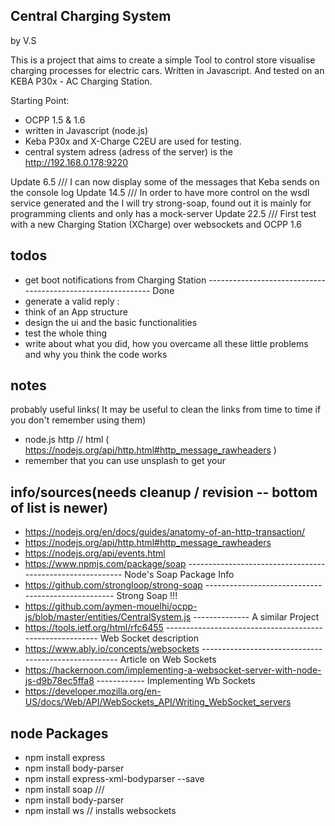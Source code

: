 ## Central Charging System
by V.S

This is a project that aims to create a simple Tool to control store visualise charging processes for electric cars.
Written in Javascript. And tested on an KEBA P30x - AC Charging Station.

Starting Point:

* OCPP 1.5 & 1.6
* written in Javascript (node.js)
* Keba P30x and X-Charge C2EU are used for testing.
* central system adress (adress of the server) is the http://192.168.0.178:9220 

Update 6.5   /// I can now display some of the messages that Keba sends on the console log
Update 14.5  /// In order to have more control on the wsdl service generated and the I will try strong-soap, found out it is mainly                    for programming clients and only has a mock-server
Update 22.5  /// First test with a new Charging Station (XCharge) over websockets and OCPP 1.6


todos 
-----
- get boot notifications from Charging Station ------------------------------------------------------------ Done
- generate a valid reply :
- think of an App structure
- design the ui and the basic functionalities
- test the whole thing
- write about what you did, how you overcame all these little problems and why you think the code works


notes
------
probably useful links( It may be useful to clean the links from time to time if you don't remember using them)
* node.js http // html ( https://nodejs.org/api/http.html#http_message_rawheaders )
* remember that you can use unsplash to get your 



info/sources(needs cleanup / revision -- bottom of list is newer)
-----
* https://nodejs.org/en/docs/guides/anatomy-of-an-http-transaction/
* https://nodejs.org/api/http.html#http_message_rawheaders
* https://nodejs.org/api/events.html
* https://www.npmjs.com/package/soap ---------------------------------------------------------- Node's Soap Package Info
* https://github.com/strongloop/strong-soap --------------------------------------------------- Strong Soap !!!
* https://github.com/aymen-mouelhi/ocpp-js/blob/master/entities/CentralSystem.js -------------- A similar Project
* https://tools.ietf.org/html/rfc6455 --------------------------------------------------------- Web Socket description
* https://www.ably.io/concepts/websockets ----------------------------------------------------- Article on Web Sockets
* https://hackernoon.com/implementing-a-websocket-server-with-node-js-d9b78ec5ffa8 ------------ Implementing Wb Sockets
* https://developer.mozilla.org/en-US/docs/Web/API/WebSockets_API/Writing_WebSocket_servers


node Packages
------

- npm install express
- npm install body-parser
- npm install express-xml-bodyparser --save
- npm install soap ///
- npm install body-parser
- npm install ws // installs websockets
